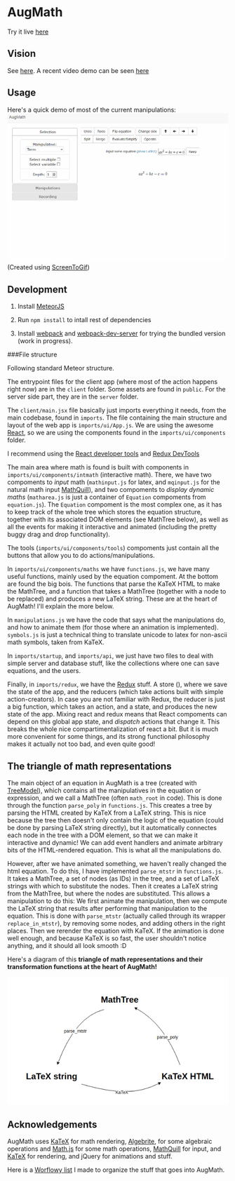 # AugMath

<!-- [![Join the chat at https://gitter.im/guillefix/augmath](https://badges.gitter.im/guillefix/augmath.svg)](https://gitter.im/guillefix/augmath?utm_source=badge&utm_medium=badge&utm_campaign=pr-badge&utm_content=badge) -->

Try it live [here](http://augmath.net)

## Vision

See [here](http://guillefix.me/augmath.html).
A recent video demo can be seen [here](https://www.youtube.com/watch?v=9fwOiLsuXSI&feature=youtu.be)

## Usage
Here's a quick demo of most of the current manipulations:
</br>
<img src="others/quadratic.gif" width="700" alt="Proof of Quadratic Formula">
</br>(Created using [ScreenToGif](https://screentogif.codeplex.com/))

## Development

1. Install [MeteorJS](https://www.meteor.com/)

2. Run `npm install` to intall rest of dependencies

3. Install [webpack](https://webpack.js.org/) and [webpack-dev-server](https://github.com/webpack/webpack-dev-server) for trying the bundled version (work in progress).


###File structure

Following standard Meteor structure.

The entrypoint files for the client app (where most of the action happens right now) are in the `client` folder. Some assets are found in `public`. For the server side part, they are in the `server` folder.

The `client/main.jsx` file basically just imports everything it needs, from the main codebase, found in `imports`. The file containing the main structure and layout of the web app is `imports/ui/App.js`. We are using the awesome [React](https://reactjs.org/), so we are using the components found in the `imports/ui/components` folder.

I recommend using the [React developer tools](https://chrome.google.com/webstore/detail/react-developer-tools/fmkadmapgofadopljbjfkapdkoienihi?hl=en) and [Redux DevTools](https://chrome.google.com/webstore/detail/redux-devtools/lmhkpmbekcpmknklioeibfkpmmfibljd?hl=en)

The main area where math is found is built with components in `imports/ui/components/intmath` (interactive math). There, we have two compoments to *input* math (`mathinput.js` for latex, and `mqinput.js` for the natural math input [MathQuill](http://mathquill.com/)), and two compoments to *display dynamic maths* (`matharea.js` is just a container of `Equation` compoments from `equation.js`). The `Equation` compoment is the most complex one, as it has to keep track of the whole tree which stores the equation structure, together with its associated DOM elements (see MathTree below), as well as all the events for making it interactive and animated (including the pretty buggy drag and drop functionality).

The tools (`imports/ui/components/tools`) compoments just contain all the buttons that allow you to do actions/manipulations.

In `imports/ui/components/maths` we have `functions.js`, we have many useful functions, mainly used by the equation compoment. At the bottom are found the big bois. The functions that parse the KaTeX HTML to make the MathTree, and a function that takes a MathTree (together with a node to be replaced) and produces a new LaTeX string. These are at the heart of AugMath! I'll explain the more below.

In `manipulations.js` we have the code that says what the manipulations do, and how to animate them (for those where an animation is implemented). `symbols.js` is just a technical thing to translate unicode to latex for non-ascii math symbols, taken from KaTeX.

In `imports/startup`, and `imports/api`, we just have two files to deal with simple server and database stuff, like the collections where one can save equations, and the users.

Finally, in `imports/redux`, we have the [Redux](https://redux.js.org/docs/introduction/) stuff. A store (), where we save the state of the app, and the reducers (which take actions built with simple action-creators). In case you are not familiar with Redux, the reducer is just a big function, which takes an action, and a state, and produces the new state of the app. Mixing react and redux means that React compoments can depend on this global app state, and *dispatch* actions that change it. This breaks the whole nice compartimentalization of react a bit. But it is much more convenient for some things, and its strong functional philosophy makes it actually not too bad, and even quite good!

## The triangle of math representations

The main object of an equation in AugMath is a tree (created with [TreeModel](http://jnuno.com/tree-model-js/)), which contains all the manipulatives in the equation or expression, and we call a MathTree (often `math_root` in code). This is done through the function `parse_poly` in `functions.js`. This creates a tree by parsing the HTML created by KaTeX from a LaTeX string. This is nice because the tree then doesn't only contain the logic of the equation (could be done by parsing LaTeX string directly), but it automatically connectes each node in the tree with a DOM element, so that we can make it interactive and dynamic! We can add event handlers and animate arbitrary bits of the HTML-rendered equation. This is what all the manipulations do.

However, after we have animated something, we haven't really changed the html equation. To do this, I have implemented `parse_mtstr` in `functions.js`. It takes a MathTree, a set of nodes (as IDs) in the tree, and a set of LaTeX strings with which to substitute the nodes. Then it creates a LaTeX string from the MathTree, but where the nodes are substituted. This allows a manipulation to do this: We first animate the manipulation, then we compute the LaTeX string that results after performing that manipulation to the equation. This is done with `parse_mtstr` (actually called through its wrapper `replace_in_mtstr`), by removing some nodes, and adding others in the right places. Then we rerender the equation with KaTeX. If the animation is done well enough, and because KaTeX is so fast, the user shouldn't notice anything, and it should all look smooth :D

Here's a diagram of this **triangle of math representations and their transformation functions at the heart of AugMath!**

<img src="others/augmath_loop.png" width="700" alt="AugMath_loop">

## Acknowledgements

AugMath uses [KaTeX](https://khan.github.io/KaTeX/) for math rendering, [Algebrite](http://algebrite.org/), for some algebraic operations and [Math.js](http://mathjs.org/) for some math operations, [MathQuill](http://mathquill.com/) for input, and [KaTeX](https://khan.github.io/KaTeX/) for rendering, and jQuery for animations and stuff.

Here is a [Worflowy list](https://workflowy.com/s/BlNaX36nRR) I made to organize the stuff that goes into AugMath.

<!-- Here is a [Codepen](http://codepen.io/guillefix/full/xGWQPJ/) to test it live. -->

<!-- Some discussion in this [Forum](http://forum.fractalfuture.net/t/augmented-math-and-education/265) -->
